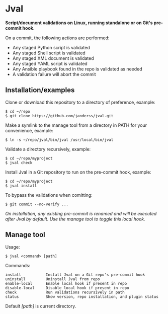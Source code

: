 # Jval #

**Script/document validations on Linux, running standalone or on Git's pre-commit hook.**

On a commit, the following actions are performed:
* Any staged Python script is validated
* Any staged Shell script is validated
* Any staged XML document is validated
* Any staged YAML script is validated
* Any Ansible playbook found in the repo is validated as needed
* A validation failure will abort the commit


## Installation/examples ##

Clone or download this repository to a directory of preference, example:
```
$ cd ~/repo
$ git clone https://github.com/janderss/jval.git
```

Make a symlink to the manage tool from a directory in PATH for your convenience, example:
```
$ ln -s ~/repo/jval/bin/jval /usr/local/bin/jval
```

Validate a directory recursively, example:
```
$ cd ~/repo/myproject
$ jval check
```

Install Jval in a Git repository to run on the pre-commit hook, example:
```
$ cd ~/repo/myproject
$ jval install
```

To bypass the validations when comitting:
```
$ git commit --no-verify ...
```

*On installation, any existing pre-commit is renamed and will be executed after Jval by default. Use the manage tool to toggle this local hook.*


## Manage tool ##

Usage:
```
$ jval <command> [path]
```

Commands:
```
install           Install Jval on a Git repo's pre-commit hook
uninstall         Uninstall Jval from repo
enable-local      Enable local hook if present in repo
disable-local     Disable local hook if present in repo
check             Run validations recursively in path
status            Show version, repo installation, and plugin status
```

Default *[path]* is current directory.
